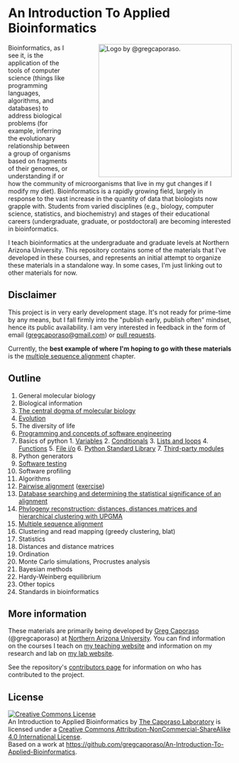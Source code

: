 An Introduction To Applied Bioinformatics
=========================================

<div style="float: right; margin-left: 30px;"><img title="Logo by @gregcaporaso." style="float: right;margin-left: 30px;" src="https://raw.github.com/gregcaporaso/An-Introduction-To-Applied-Bioinformatics/master/images/logo.png" align=right height=300/></div>

Bioinformatics, as I see it, is the application of the tools of computer science (things like programming languages, algorithms, and databases) to address biological problems (for example, inferring the evolutionary relationship between a group of organisms based on fragments of their genomes, or understanding if or how the community of microorganisms that live in my gut changes if I modify my diet). Bioinformatics is a rapidly growing field, largely in response to the vast increase in the quantity of data that biologists now grapple with. Students from varied disciplines (e.g., biology, computer science, statistics, and biochemistry) and stages of their educational careers (undergraduate, graduate, or postdoctoral) are becoming interested in bioinformatics.

I teach bioinformatics at the undergraduate and graduate levels at Northern Arizona University. This repository contains some of the materials that I've developed in these courses, and represents an initial attempt to organize these materials in a standalone way. In some cases, I'm just linking out to other materials for now. 

Disclaimer
----------

This project is in very early development stage. It's not ready for prime-time by any means, but I fall firmly into the "publish early, publish often" mindset, hence its public availability. I am very interested in feedback in the form of email (gregcaporaso@gmail.com) or [pull requests](https://help.github.com/articles/using-pull-requests).

Currently, the **best example of where I'm hoping to go with these materials** is the [multiple sequence alignment](http://nbviewer.ipython.org/github/gregcaporaso/An-Introduction-To-Applied-Bioinformatics/blob/master/algorithms/multiple-sequence-alignment.ipynb) chapter.

Outline
-------

1. General molecular biology
  1. Biological information
  2. [The central dogma of molecular biology](http://nbviewer.ipython.org/github/gregcaporaso/An-Introduction-To-Applied-Bioinformatics/blob/master/general-molecular-biology/central-dogma.ipynb)
  3. [Evolution](http://nbviewer.ipython.org/github/gregcaporaso/An-Introduction-To-Applied-Bioinformatics/blob/master/general-molecular-biology/evolution.ipynb)
  4. The diversity of life
2. [Programming and concepts of software engineering](http://nbviewer.ipython.org/github/gregcaporaso/An-Introduction-To-Applied-Bioinformatics/blob/master/programming-and-se/0-overview.ipynb)
  1. Basics of python
    1. [Variables](http://nbviewer.ipython.org/github/gregcaporaso/An-Introduction-To-Applied-Bioinformatics/blob/master/programming-and-se/1-variables.ipynb)
    2. [Conditionals](http://nbviewer.ipython.org/github/gregcaporaso/An-Introduction-To-Applied-Bioinformatics/blob/master/programming-and-se/2-booleans-and-conditionals.ipynb)
    3. [Lists and loops](http://nbviewer.ipython.org/github/gregcaporaso/An-Introduction-To-Applied-Bioinformatics/blob/master/programming-and-se/3-lists-and-loops.ipynb)
    4. [Functions](http://nbviewer.ipython.org/github/gregcaporaso/An-Introduction-To-Applied-Bioinformatics/blob/master/programming-and-se/4-functions.ipynb)
    5. [File i/o](http://nbviewer.ipython.org/github/gregcaporaso/An-Introduction-To-Applied-Bioinformatics/blob/master/programming-and-se/5-file-io.ipynb)
    6. [Python Standard Library](http://nbviewer.ipython.org/github/gregcaporaso/An-Introduction-To-Applied-Bioinformatics/blob/master/programming-and-se/6-python-standard-library.ipynb)
    7. [Third-party modules](http://nbviewer.ipython.org/github/gregcaporaso/An-Introduction-To-Applied-Bioinformatics/blob/master/programming-and-se/7-third-party-modules.ipynb)
  2. Python generators
  3. [Software testing](http://nbviewer.ipython.org/github/gregcaporaso/An-Introduction-To-Applied-Bioinformatics/blob/master/programming-and-se/8-concepts-of-testing.ipynb)
  4. Software profiling
3. Algorithms
  1. [Pairwise alignment](http://nbviewer.ipython.org/github/gregcaporaso/An-Introduction-To-Applied-Bioinformatics/blob/master/algorithms/pairwise-alignment.ipynb) ([exercise](http://nbviewer.ipython.org/github/gregcaporaso/An-Introduction-To-Applied-Bioinformatics/blob/master/algorithms/alignment-exercises.ipynb))
  2. [Database searching and determining the statistical significance of an alignment](http://nbviewer.ipython.org/github/gregcaporaso/An-Introduction-To-Applied-Bioinformatics/blob/master/algorithms/database-searching.ipynb)
  3. [Phylogeny reconstruction: distances, distances matrices and hierarchical clustering with UPGMA](http://nbviewer.ipython.org/github/gregcaporaso/An-Introduction-To-Applied-Bioinformatics/blob/master/algorithms/phylogeny-reconstruction.ipynb)
  4. [Multiple sequence alignment](http://nbviewer.ipython.org/github/gregcaporaso/An-Introduction-To-Applied-Bioinformatics/blob/master/algorithms/multiple-sequence-alignment.ipynb)
  5. Clustering and read mapping (greedy clustering, blat)
4. Statistics
  1. Distances and distance matrices
  2. Ordination 
  3. Monte Carlo simulations, Procrustes analysis
  4. Bayesian methods 
  5. Hardy-Weinberg equilibrium
5. Other topics
  1. Standards in bioinformatics

More information
-----------------

These materials are primarily being developed by [Greg Caporaso](http://caporasolab.us/people/greg-caporaso/) (@gregcaporaso) at [Northern Arizona University](http://www.nau.edu). You can find information on the courses I teach on [my teaching website](http://www.caporasolab.us/teaching) and information on my research and lab on [my lab website](http://www.caporasolab.us).

See the repository's [contributors page](https://github.com/gregcaporaso/An-Introduction-To-Applied-Bioinformatics/graphs/contributors) for information on who has contributed to the project.

License
-------

<a rel="license" href="http://creativecommons.org/licenses/by-nc-sa/4.0/"><img alt="Creative Commons License" style="border-width:0" src="http://i.creativecommons.org/l/by-nc-sa/4.0/88x31.png" /></a><br /><span xmlns:dct="http://purl.org/dc/terms/" href="http://purl.org/dc/dcmitype/InteractiveResource" property="dct:title" rel="dct:type">An Introduction to Applied Bioinformatics</span> by <a xmlns:cc="http://creativecommons.org/ns#" href="http://www.caporasolab.us" property="cc:attributionName" rel="cc:attributionURL">The Caporaso Laboratory</a> is licensed under a <a rel="license" href="http://creativecommons.org/licenses/by-nc-sa/4.0/">Creative Commons Attribution-NonCommercial-ShareAlike 4.0 International License</a>.<br />Based on a work at <a xmlns:dct="http://purl.org/dc/terms/" href="https://github.com/gregcaporaso/An-Introduction-To-Applied-Bioinformatics" rel="dct:source">https://github.com/gregcaporaso/An-Introduction-To-Applied-Bioinformatics</a>.
